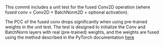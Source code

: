 This commit includes a unit test for the fused Conv2D operation (where fused conv = Conv2D + BatchNorm2D + optional activation).

The PCC of the fused conv drops significantly when using pre-trained weights in the unit test. The test is designed to initialize the Conv and BatchNorm layers with real (pre-trained) weights, and the weights are fused using the method described in the PyTorch documentation [here](<https://pytorch.org/tutorials/intermediate/fx_conv_bn_fuser.html#:~:text=def%20fuse_conv_bn_eval(,(conv_b)>)
